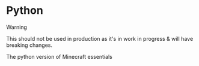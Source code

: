 # Python

> [!WARNING]
> This should not be used in production as it's in work in progress & will have breaking changes.

The python version of Minecraft essentials
